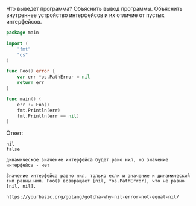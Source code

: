 Что выведет программа? Объяснить вывод программы. Объяснить внутреннее устройство интерфейсов и их отличие от пустых интерфейсов.

```go
package main

import (
	"fmt"
	"os"
)

func Foo() error {
	var err *os.PathError = nil
	return err
}

func main() {
	err := Foo()
	fmt.Println(err)
	fmt.Println(err == nil)
}
```

Ответ:
```
nil
false

динамическое значение интерфейса будет рано нил, но значение интерфейса - нет

Значение интерфейса равно нил, только если и значение и динамический тип равны нил. Foo() возвращает [nil, *os.PathError], что не равно [nil, nil].

https://yourbasic.org/golang/gotcha-why-nil-error-not-equal-nil/
```
